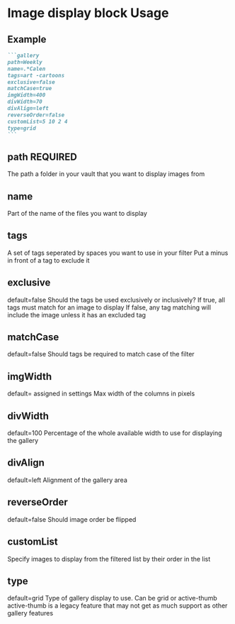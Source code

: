 # Image display block Usage

## Example

````markdown
```gallery
path=Weekly
name=.*Calen
tags=art -cartoons
exclusive=false
matchCase=true
imgWidth=400
divWidth=70
divAlign=left
reverseOrder=false
customList=5 10 2 4
type=grid
```
````

## path REQUIRED
The path a folder in your vault that you want to display images from
## name 
Part of the name of the files you want to display
## tags
A set of tags seperated by spaces you want to use in your filter
Put a minus in front of a tag to exclude it
## exclusive
default=false
Should the tags be used exclusively or inclusively? 
If true, all tags must match for an image to display
If false, any tag matching will include the image unless it has an excluded tag
## matchCase
default=false
Should tags be required to match case of the filter
## imgWidth
default= assigned in settings
Max width of the columns in pixels
## divWidth
default=100
Percentage of the whole available width to use for displaying the gallery
## divAlign
default=left
Alignment of the gallery area
## reverseOrder
default=false
Should image order be flipped
## customList
Specify images to display from the filtered list by their order in the list
## type
default=grid
Type of gallery display to use. Can be grid or active-thumb
active-thumb is a legacy feature that may not get as much support as other gallery features
